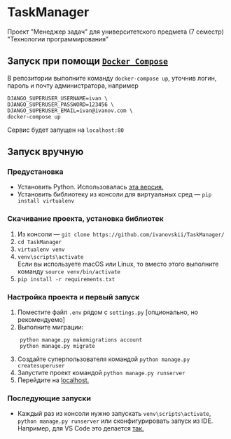 # TaskManager

Проект "Менеджер задач" для университетского предмета (7 семестр) "Технологии программирования"

## Запуск при помощи [`Docker Compose`](https://www.docker.com/products/docker-desktop)

В репозитории выполните команду `docker-compose up`, уточнив логин, пароль и почту администратора, например

```
DJANGO_SUPERUSER_USERNAME=ivan \
DJANGO_SUPERUSER_PASSWORD=123456 \
DJANGO_SUPERUSER_EMAIL=ivan@ivanov.com \
docker-compose up
``` 

Сервис будет запущен на `localhost:80`

## Запуск вручную

### Предустановка

* Установить Python. Использовалась [эта версия.](https://www.python.org/ftp/python/3.9.0/python-3.9.0-amd64.exe)
* Установить библиотеку из консоли для виртуальных сред — `pip install virtualenv`

### Скачивание проекта, установка библиотек

1. Из консоли — `git clone https://github.com/ivanovskii/TaskManager/`
2. `cd TaskManager`
3. `virtualenv venv`
4. `venv\scripts\activate`  
   Если вы используете macOS или Linux, то вместо этого выполните команду `source venv/bin/activate`
5. `pip install -r requirements.txt`

### Настройка проекта и первый запуск

1. Поместите файл `.env` рядом с `settings.py` [опционально, но рекомендуемо]
2. Выполните миграции:

```
    python manage.py makemigrations account
    python manage.py migrate
```

3. Создайте суперпользователя командой `python manage.py createsuperuser`
4. Запустите проект командой `python manage.py runserver`
5. Перейдите на [localhost.](http://127.0.0.1:8000/)

### Последующие запуски

* Каждый раз из консоли нужно запускать `venv\scripts\activate`, `python manage.py runserver` или сконфигурировать
  запуск из IDE. Например, для VS Code это делается [так.](https://code.visualstudio.com/docs/python/tutorial-django)